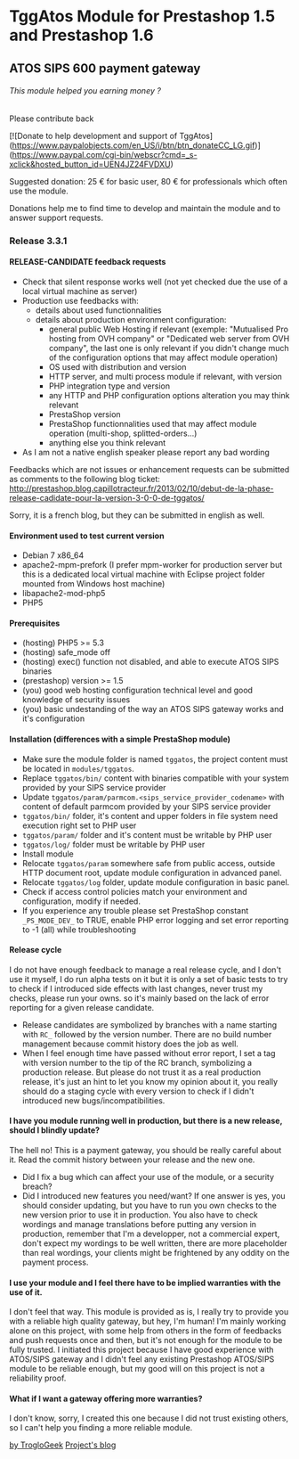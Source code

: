# TggAtos Module for Prestashop 1.5 and Prestashop 1.6
## ATOS SIPS 600 payment gateway

###### This module helped you earning money ?
Please contribute back

[![Donate to help development and support of TggAtos] (https://www.paypalobjects.com/en_US/i/btn/btn_donateCC_LG.gif)] (https://www.paypal.com/cgi-bin/webscr?cmd=_s-xclick&hosted_button_id=UEN4JZ24FVDXU)

Suggested donation: 25 &euro; for basic user, 80 &euro; for professionals which often use the module.

Donations help me to find time to develop and maintain the module and to answer support requests.

### Release 3.3.1

#### RELEASE-CANDIDATE feedback requests
- Check that silent response works well (not yet checked due the use of a local virtual machine as server)
- Production use feedbacks with:
	- details about used functionnalities
	- details about production environment configuration:
		- general public Web Hosting if relevant (exemple: "Mutualised Pro hosting from OVH company" or "Dedicated web server from OVH company", the last one is only relevant if you didn't change much of the configuration options that may affect module operation)
		- OS used with distribution and version
		- HTTP server, and multi process module if relevant, with version
		- PHP integration type and version
		- any HTTP and PHP configuration options alteration you may think relevant
		- PrestaShop version
		- PrestaShop functionnalities used that may affect module operation (multi-shop, splitted-orders...)
		- anything else you think relevant
- As I am not a native english speaker please report any bad wording

Feedbacks which are not issues or enhancement requests can be submitted as comments to the following blog ticket:
http://prestashop.blog.capillotracteur.fr/2013/02/10/debut-de-la-phase-release-cadidate-pour-la-version-3-0-0-de-tggatos/

Sorry, it is a french blog, but they can be submitted in english as well.

#### Environment used to test current version
- Debian 7 x86_64
- apache2-mpm-prefork (I prefer mpm-worker for production server but this is a dedicated local virtual machine with Eclipse project folder mounted from Windows host machine)
- libapache2-mod-php5
- PHP5

#### Prerequisites
- (hosting) PHP5 >= 5.3
- (hosting) safe_mode off
- (hosting) exec() function not disabled, and able to execute ATOS SIPS binaries
- (prestashop) version >= 1.5
- (you) good web hosting configuration technical level and good knowledge of security issues
- (you) basic undestanding of the way an ATOS SIPS gateway works and it's configuration

#### Installation (differences with a simple PrestaShop module)
- Make sure the module folder is named `tggatos`, the project content must be located in `modules/tggatos`.
- Replace `tggatos/bin/` content with binaries compatible with your system provided by your SIPS service provider
- Update `tggatos/param/parmcom.<sips_service_provider_codename>` with content of default parmcom provided by your SIPS service provider 
- `tggatos/bin/` folder, it's content and upper folders in file system need execution right set to PHP user
- `tggatos/param/` folder and it's content must be writable by PHP user
- `tggatos/log/` folder must be writable by PHP user
- Install module
- Relocate `tggatos/param` somewhere safe from public access, outside HTTP document root, update module configuration in advanced panel.
- Relocate `tggatos/log` folder, update module configuration in basic panel.
- Check if access control policies match your environment and configuration, modify if needed.
- If you experience any trouble please set PrestaShop constant `_PS_MODE_DEV_` to TRUE, enable PHP error logging and set error reporting to -1 (all) while troubleshooting 

#### Release cycle
I do not have enough feedback to manage a real release cycle, and I don't use it myself, I do run alpha tests on it but it is only a set of basic tests to try to check if I introduced side effects with last changes, never trust my checks, please run your owns.
so it's mainly based on the lack of error reporting for a given release candidate.
- Release candidates are symbolized by branches with a name starting with `RC_` followed by the version number. There are no build number management because commit history does the job as well.
- When I feel enough time have passed without error report, I set a tag with version number to the tip of the RC branch, symbolizing a production release. But please do not trust it as a real production release, it's just an hint to let you know my opinion about it, you really should do a staging cycle with every version to check if I didn't introduced new bugs/incompatibilities.

#### I have you module running well in production, but there is a new release, should I blindly update?
The hell no! This is a payment gateway, you should be really careful about it.
Read the commit history between your release and the new one. 
- Did I fix a bug which can affect your use of the module, or a security breach?
- Did I introduced new features you need/want?
If one answer is yes, you should consider updating, but you have to run you own checks to the new version prior to use it in production.
You also have to check wordings and manage translations before putting any version in production, remember that I'm a developper, not a commercial expert, don't expect my wordings to be well written, there are more placeholder than real wordings, your clients might be frightened by any oddity on the payment process. 

#### I use your module and I feel there have to be implied warranties with the use of it.
I don't feel that way.
This module is provided as is, I really try to provide you with a reliable high quality gateway, but hey, I'm human!
I'm mainly working alone on this project, with some help from others in the form of feedbacks and push requests once and then, but it's not enough for the module to be fully trusted.
I initiated this project because I have good experience with ATOS/SIPS gateway and I didn't feel any existing Prestashop ATOS/SIPS module to be reliable enough, but my good will on this project is not a reliability proof.

#### What if I want a gateway offering more warranties?
I don't know, sorry, I created this one because I did not trust existing others, so I can't help you finding a more reliable module.

[by TrogloGeek](//plus.google.com/117473197520914751616/about?rel=author")
[Project's blog](http://prestashop.blog.capillotracteur.fr/category/modules/tgg-atos-sips-prestashop-module-gratuit/)
